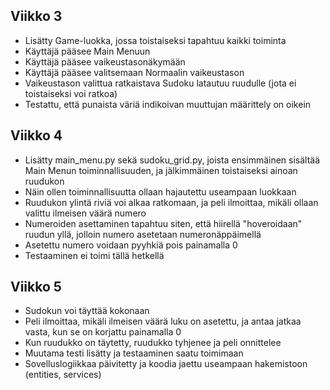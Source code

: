 ## Viikko 3

- Lisätty Game-luokka, jossa toistaiseksi tapahtuu kaikki toiminta
- Käyttäjä pääsee Main Menuun
- Käyttäjä pääsee vaikeustasonäkymään
- Käyttäjä pääsee valitsemaan Normaalin vaikeustason
- Vaikeustason valittua ratkaistava Sudoku latautuu ruudulle (jota ei toistaiseksi voi ratkoa)
- Testattu, että punaista väriä indikoivan muuttujan määrittely on oikein

## Viikko 4

- Lisätty main_menu.py sekä sudoku_grid.py, joista ensimmäinen sisältää Main Menun toiminnallisuuden,
ja jälkimmäinen toistaiseksi ainoan ruudukon
- Näin ollen toiminnallisuutta ollaan hajautettu useampaan luokkaan
- Ruudukon ylintä riviä voi alkaa ratkomaan, ja peli ilmoittaa, mikäli ollaan valittu ilmeisen väärä numero
- Numeroiden asettaminen tapahtuu siten, että hiirellä "hoveroidaan" ruudun yllä, jolloin numero asetetaan
numeronäppäimellä
- Asetettu numero voidaan pyyhkiä pois painamalla 0
- Testaaminen ei toimi tällä hetkellä

## Viikko 5

 - Sudokun voi täyttää kokonaan
 - Peli ilmoittaa, mikäli ilmeisen väärä luku on asetettu, ja antaa jatkaa vasta, kun se on korjattu painamalla 0
 - Kun ruudukko on täytetty, ruudukko tyhjenee ja peli onnittelee
 - Muutama testi lisätty ja testaaminen saatu toimimaan
 - Sovelluslogiikkaa päivitetty ja koodia jaettu useampaan hakemistoon (entities, services)


